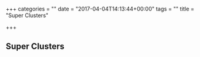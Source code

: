 +++
categories = ""
date = "2017-04-04T14:13:44+00:00"
tags = ""
title = "Super Clusters"

+++


## Super Clusters